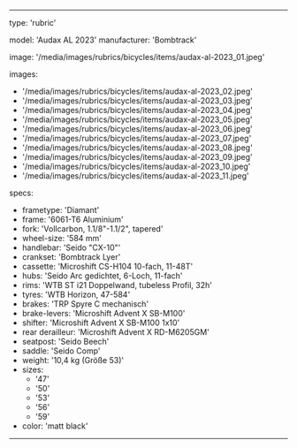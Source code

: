 ---

type: 'rubric'


model: 'Audax AL 2023'
manufacturer: 'Bombtrack'

image: '/media/images/rubrics/bicycles/items/audax-al-2023_01.jpeg'

images:
  - '/media/images/rubrics/bicycles/items/audax-al-2023_02.jpeg'
  - '/media/images/rubrics/bicycles/items/audax-al-2023_03.jpeg'
  - '/media/images/rubrics/bicycles/items/audax-al-2023_04.jpeg'
  - '/media/images/rubrics/bicycles/items/audax-al-2023_05.jpeg'
  - '/media/images/rubrics/bicycles/items/audax-al-2023_06.jpeg'
  - '/media/images/rubrics/bicycles/items/audax-al-2023_07.jpeg'
  - '/media/images/rubrics/bicycles/items/audax-al-2023_08.jpeg'
  - '/media/images/rubrics/bicycles/items/audax-al-2023_09.jpeg'
  - '/media/images/rubrics/bicycles/items/audax-al-2023_10.jpeg'
  - '/media/images/rubrics/bicycles/items/audax-al-2023_11.jpeg'

specs:
  - frametype: 'Diamant'
  - frame: '6061-T6 Aluminium'
  - fork: 'Vollcarbon, 1.1/8"-1.1/2", tapered'
  - wheel-size: '584 mm'
  - handlebar: 'Seido "CX-10"'
  - crankset: 'Bombtrack Lyer'
  - cassette: 'Microshift CS-H104 10-fach, 11-48T'
  - hubs: 'Seido Arc gedichtet, 6-Loch, 11-fach'
  - rims: 'WTB ST i21 Doppelwand, tubeless Profil, 32h'
  - tyres: 'WTB Horizon, 47-584'
  - brakes: 'TRP Spyre C mechanisch'
  - brake-levers: 'Microshift Advent X SB-M100'
  - shifter: 'Microshift Advent X SB-M100 1x10'
  - rear derailleur: 'Microshift Advent X RD-M6205GM'
  - seatpost: 'Seido Beech'
  - saddle: 'Seido Comp'
  - weight: '10,4 kg (Größe 53)'
  - sizes:
    - '47'
    - '50'
    - '53'
    - '56'
    - '59'
  - color: 'matt black'

---